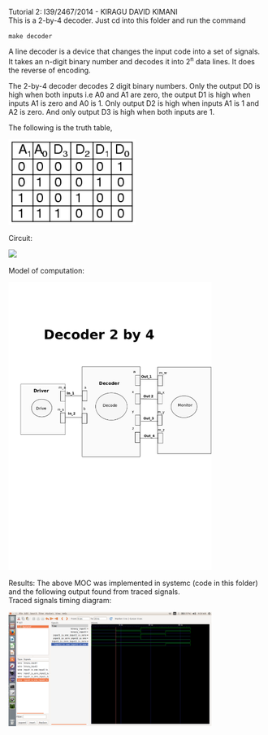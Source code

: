 Tutorial 2:
I39/2467/2014 - KIRAGU DAVID KIMANI<br>
This is a 2-by-4 decoder.
Just cd into this folder and run the command 

    make decoder


A line decoder is a device that changes the input code into a set of signals.<br>
It takes an n-digit binary number and decodes it into 2<sup>n</sup> data lines.
It does the reverse of encoding. <br>

The 2-by-4 decoder decodes 2 digit binary numbers. Only the output D0 is high when both inputs i.e A0 and A1 are zero, the output D1 is high when inputs A1 is zero and A0 is 1. Only output D2 is high when inputs A1 is 1 and A2 is zero. And only output D3 is high when both inputs are 1.

The following is the truth table, 

<p align="left">
  <img src="truth_table.png" width="250"/>
</p>

Circuit:
<p align="left">
  <img src="circuit.gif" width="200"/>
</p>

Model of computation:
<p align="left">
  <img src="MOC.png" width="400"/>
</p>
Results:
The above MOC was implemented in systemc (code in this folder) and the following output found from traced signals.<br>
Traced signals timing diagram:
<p align="left">
  <img src="timing_diagram.png" width="400"/>
<p>




